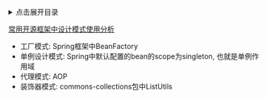 <details>
<summary>点击展开目录</summary>
<!-- TOC -->


<!-- /TOC -->
</details>

[常用开源框架中设计模式使用分析](http://ifeve.com/%e5%b8%b8%e7%94%a8%e5%bc%80%e6%ba%90%e6%a1%86%e6%9e%b6%e4%b8%ad%e8%ae%be%e8%ae%a1%e6%a8%a1%e5%bc%8f%e4%bd%bf%e7%94%a8%e5%88%86%e6%9e%90/)

* 工厂模式: Spring框架中BeanFactory
* 单例设计模式: Spring中默认配置的bean的scope为singleton, 也就是单例作用域
* 代理模式: AOP
* 装饰器模式: commons-collections包中ListUtils

